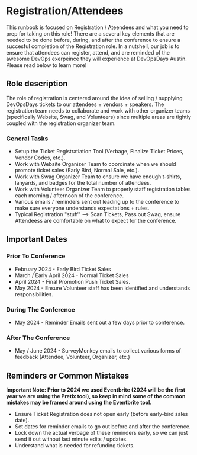 # Registration/Attendees

This runbook is focused on Registration / Ateendees and what you need to prep for taking on this role! There are a several key elements that are needed to be done before, during, and after the conference to ensure a succesful completion of the Registration role. In a nutshell, our job is to ensure that attendees can register, attend, and are reminded of the awesome DevOps exerpeince they will experience at DevOpsDays Austin. Please read below to learn more!

## Role description

The role of registration is centered around the idea of selling / supplying DevOpsDays tickets to our attendees + vendors + speakers. The registration team needs to collaborate and work with other organizer teams (specifically Website, Swag, and Volunteers) since multiple areas are tightly coupled with the registration organizer team.

### General Tasks

* Setup the Ticket Registratiation Tool (Verbage, Finalize Ticket Prices, Vendor Codes, etc.).
* Work with Website Organizer Team to coordinate when we should promote ticket sales (Early Bird, Normal Sale, etc.).
* Work with Swag Organizer Team to ensure we have enough t-shirts, lanyards, and badges for the total number of attendees.
* Work with Volunteer Organizer Team to properly staff registration tables each morning / afternoon of the conference.
* Various emails / reminders sent out leading up to the conference to make sure everyone understands expectations + rules.
* Typical Registration "stuff" --> Scan Tickets, Pass out Swag, ensure Attendeess are comfortable on what to expect for the conference.

## Important Dates

### Prior To Conference 

* February 2024 - Early Bird Ticket Sales
* March / Early April 2024 - Normal Ticket Sales
* April 2024 - Final Promotion Push Ticket Sales.
* May 2024 - Ensure Volunteer staff has been identified and understands responsibilities.

### During The Conference
* May 2024 - Reminder Emails sent out a few days prior to conference. 

### After The Conference
* May / June 2024 - SurveyMonkey emails to collect various forms of feedback (Attendee, Volunteer, Organizer, etc.) 

## Reminders or Common Mistakes

**Important Note: Prior to 2024 we used Eventbrite (2024 will be the first year we are using the Pretix tool), so keep in mind some of the common mistakes may be framed around using the Eventbrite tool.**

* Ensure Ticket Registration does not open early (before early-bird sales date).
* Set dates for reminder emails to go out before and after the conference.
* Lock down the actual verbage of these reminders early, so we can just send it out without last minute edits / updates.
* Understand what is needed for refunding tickets.
